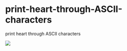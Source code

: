 # print-heart-through-ASCII-characters
print heart through ASCII characters


<img src="https://i.imgur.com/iYoaBm5.png"/>
